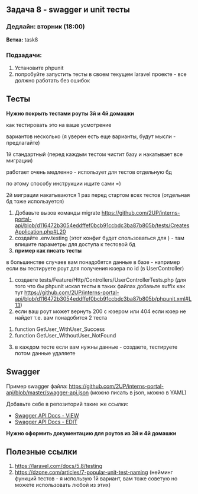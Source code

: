 ## Задача 8 - swagger и unit тесты
### Дедлайн: вторник (18:00)

**Ветка:** task8

### Подзадачи:
1.  Установите phpunit
2.  попробуйте запустить тесты в своем текущем laravel проекте - все должно работать без ошибок

## Тесты

**Нужно покрыть тестами роуты 3й и 4й домашки**

как тестировать это на ваше усмотрение

вариантов несколько (я уверен есть еще варианты, будут мысли - предлагайте)

1й стандартный (перед каждым тестом чистит базу и накатывает все миграции)

работает очень медленно - использует для тестов отдельную бд

по этому способу инструкции ищите сами =)

2й миграции накатываются 1 раз перед стартом всех тестов (отдельная бд тоже используется)
1. Добавьте вызов команды migrate
https://github.com/2UP/interns-portal-api/blob/d116472b3054eddffef0bcb91ccbdc3ba87b805b/tests/CreatesApplication.php#L20
2. создайте .env.testing (этот конфиг будет спользоваться для ) - там впишите параметры для доступа к тестовой бд
3. **пример как писать тесты**

в большинстве случаев вам понадобятся данные в базе - например если вы тестируете роут для получения юзера по id (в UserController)
1) создаете tests/Feature/Http/Controllers/UserControllerTests.php (для того что бы phpunit искал тесты в таких файлах добавьте suffix как тут https://github.com/2UP/interns-portal-api/blob/d116472b3054eddffef0bcb91ccbdc3ba87b805b/phpunit.xml#L13)
2) если ваш роут может вернуть 200 с юзером или 404 если юзер не найдет т.е. вам понадобится 2 теста
1. function GetUser_WithUser_Success
2. function GetUser_WithoutUser_NotFound
3) в каждом тесте если вам нужны данные - создаете, тестируете потом данные удаляете

## Swagger

Пример swagger файла: https://github.com/2UP/interns-portal-api/blob/master/swagger-api.json (можно писать в json, можно в YAML)

Добавьте себе в репозиторий такие же ссылки:
+ [Swagger API Docs - VIEW](https://generator.swagger.io/?url=https://raw.githubusercontent.com/2UP/interns-portal-api/master/swagger-api.json)
+ [Swagger API Docs - EDIT](https://editor.swagger.io/?url=https://raw.githubusercontent.com/2UP/interns-portal-api/master/swagger-api.json)

**Нужно оформить документацию для роутов из 3й и 4й домашки**


## Полезные ссылки
1. https://laravel.com/docs/5.8/testing
2. https://dzone.com/articles/7-popular-unit-test-naming (нейминг функций тестов - я использую 1й вариант, вам тоже советую но можете использовать любой из этих)
